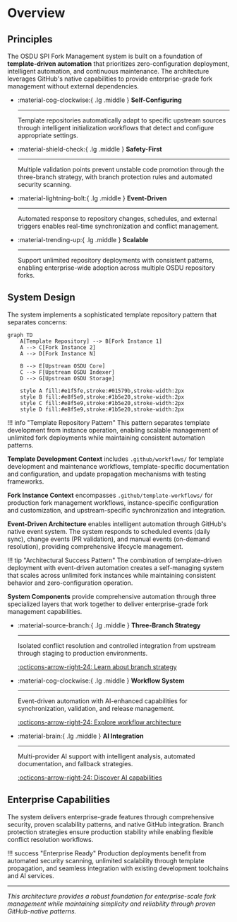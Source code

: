 # Overview

## Principles

The OSDU SPI Fork Management system is built on a foundation of **template-driven automation** that prioritizes zero-configuration deployment, intelligent automation, and continuous maintenance. The architecture leverages GitHub's native capabilities to provide enterprise-grade fork management without external dependencies.

<div class="grid cards" markdown>

-   :material-cog-clockwise:{ .lg .middle } **Self-Configuring**

    ---

    Template repositories automatically adapt to specific upstream sources through intelligent initialization workflows that detect and configure appropriate settings.

-   :material-shield-check:{ .lg .middle } **Safety-First**

    ---

    Multiple validation points prevent unstable code promotion through the three-branch strategy, with branch protection rules and automated security scanning.

-   :material-lightning-bolt:{ .lg .middle } **Event-Driven**

    ---

    Automated response to repository changes, schedules, and external triggers enables real-time synchronization and conflict management.

-   :material-trending-up:{ .lg .middle } **Scalable**

    ---

    Support unlimited repository deployments with consistent patterns, enabling enterprise-wide adoption across multiple OSDU repository forks.

</div>

## System Design

The system implements a sophisticated template repository pattern that separates concerns:

```mermaid
graph TD
    A[Template Repository] --> B[Fork Instance 1]
    A --> C[Fork Instance 2]
    A --> D[Fork Instance N]
    
    B --> E[Upstream OSDU Core]
    C --> F[Upstream OSDU Indexer]
    D --> G[Upstream OSDU Storage]
    
    style A fill:#e1f5fe,stroke:#01579b,stroke-width:2px
    style B fill:#e8f5e9,stroke:#1b5e20,stroke-width:2px
    style C fill:#e8f5e9,stroke:#1b5e20,stroke-width:2px
    style D fill:#e8f5e9,stroke:#1b5e20,stroke-width:2px
```

!!! info "Template Repository Pattern"
    This pattern separates template development from instance operation, enabling scalable management of unlimited fork deployments while maintaining consistent automation patterns.

**Template Development Context** includes `.github/workflows/` for template development and maintenance workflows, template-specific documentation and configuration, and update propagation mechanisms with testing frameworks.

**Fork Instance Context** encompasses `.github/template-workflows/` for production fork management workflows, instance-specific configuration and customization, and upstream-specific synchronization and integration.

**Event-Driven Architecture** enables intelligent automation through GitHub's native event system. The system responds to scheduled events (daily sync), change events (PR validation), and manual events (on-demand resolution), providing comprehensive lifecycle management.

!!! tip "Architectural Success Pattern"
    The combination of template-driven deployment with event-driven automation creates a self-managing system that scales across unlimited fork instances while maintaining consistent behavior and zero-configuration operation.

**System Components** provide comprehensive automation through three specialized layers that work together to deliver enterprise-grade fork management capabilities.

<div class="grid cards" markdown>

-   :material-source-branch:{ .lg .middle } **Three-Branch Strategy**

    ---

    Isolated conflict resolution and controlled integration from upstream through staging to production environments.

    [:octicons-arrow-right-24: Learn about branch strategy](three_branch_strategy.md)

</div>

<div class="grid cards" markdown>

-   :material-cog-clockwise:{ .lg .middle } **Workflow System**

    ---

    Event-driven automation with AI-enhanced capabilities for synchronization, validation, and release management.

    [:octicons-arrow-right-24: Explore workflow architecture](workflow_system.md)

</div>

<div class="grid cards" markdown>

-   :material-brain:{ .lg .middle } **AI Integration**

    ---

    Multi-provider AI support with intelligent analysis, automated documentation, and fallback strategies.

    [:octicons-arrow-right-24: Discover AI capabilities](ai_integration.md)

</div>

## Enterprise Capabilities

The system delivers enterprise-grade features through comprehensive security, proven scalability patterns, and native GitHub integration. Branch protection strategies ensure production stability while enabling flexible conflict resolution workflows.

!!! success "Enterprise Ready"
    Production deployments benefit from automated security scanning, unlimited scalability through template propagation, and seamless integration with existing development toolchains and AI services.

---

*This architecture provides a robust foundation for enterprise-scale fork management while maintaining simplicity and reliability through proven GitHub-native patterns.*